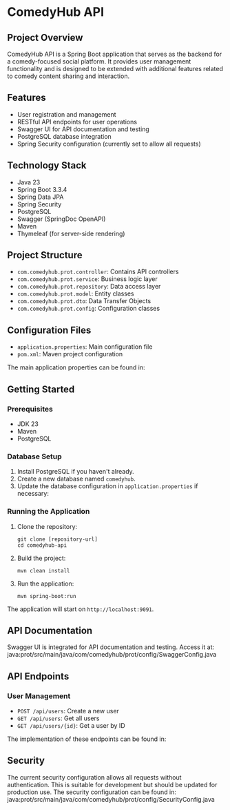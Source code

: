 # ComedyHub API

## Project Overview

ComedyHub API is a Spring Boot application that serves as the backend for a comedy-focused social platform. It provides user management functionality and is designed to be extended with additional features related to comedy content sharing and interaction.

## Features

- User registration and management
- RESTful API endpoints for user operations
- Swagger UI for API documentation and testing
- PostgreSQL database integration
- Spring Security configuration (currently set to allow all requests)

## Technology Stack

- Java 23
- Spring Boot 3.3.4
- Spring Data JPA
- Spring Security
- PostgreSQL
- Swagger (SpringDoc OpenAPI)
- Maven
- Thymeleaf (for server-side rendering)

## Project Structure

- `com.comedyhub.prot.controller`: Contains API controllers
- `com.comedyhub.prot.service`: Business logic layer
- `com.comedyhub.prot.repository`: Data access layer
- `com.comedyhub.prot.model`: Entity classes
- `com.comedyhub.prot.dto`: Data Transfer Objects
- `com.comedyhub.prot.config`: Configuration classes

## Configuration Files

- `application.properties`: Main configuration file
- `pom.xml`: Maven project configuration

The main application properties can be found in:

## Getting Started

### Prerequisites

- JDK 23
- Maven
- PostgreSQL

### Database Setup

1. Install PostgreSQL if you haven't already.
2. Create a new database named `comedyhub`.
3. Update the database configuration in `application.properties` if necessary:

### Running the Application

1. Clone the repository:
   ```
   git clone [repository-url]
   cd comedyhub-api
   ```

2. Build the project:
   ```
   mvn clean install
   ```

3. Run the application:
   ```
   mvn spring-boot:run
   ```

The application will start on `http://localhost:9091`.

## API Documentation

Swagger UI is integrated for API documentation and testing. Access it at:
java:prot/src/main/java/com/comedyhub/prot/config/SwaggerConfig.java

## API Endpoints

### User Management

- `POST /api/users`: Create a new user
- `GET /api/users`: Get all users
- `GET /api/users/{id}`: Get a user by ID

The implementation of these endpoints can be found in:

## Security

The current security configuration allows all requests without authentication. This is suitable for development but should be updated for production use. The security configuration can be found in:
java:prot/src/main/java/com/comedyhub/prot/config/SecurityConfig.java
